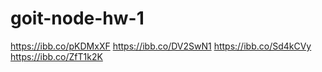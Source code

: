 # goit-node-hw-1

https://ibb.co/pKDMxXF
https://ibb.co/DV2SwN1
https://ibb.co/Sd4kCVy
https://ibb.co/ZfT1k2K
